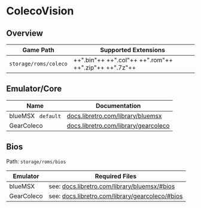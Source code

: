 # ColecoVision

## Overview

| Game Path | Supported Extensions |
| --- | --- |
| `storage/roms/coleco` | ++".bin"++ ++".col"++ ++".rom"++ ++".zip"++ ++".7z"++ |

## Emulator/Core

| Name | Documentation |
| --- | --- |
| blueMSX &nbsp; `default` | [docs.libretro.com/library/bluemsx](https://docs.libretro.com/library/bluemsx/) |
| GearColeco | [docs.libretro.com/library/gearcoleco](https://docs.libretro.com/library/gearcoleco/) |

## Bios

Path: `storage/roms/bios`

| Emulator | Required Files | 
| --- | --- |
| blueMSX | see: [docs.libretro.com/library/bluemsx/#bios](https://docs.libretro.com/library/bluemsx/#bios) |
| GearColeco | see: [docs.libretro.com/library/gearcoleco/#bios](https://docs.libretro.com/library/gearcoleco/#bios) | 